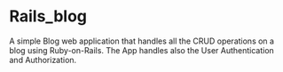 # Rails_blog

A simple Blog web application that handles all the CRUD operations on a blog using Ruby-on-Rails. 
The App handles also the User Authentication and Authorization.
